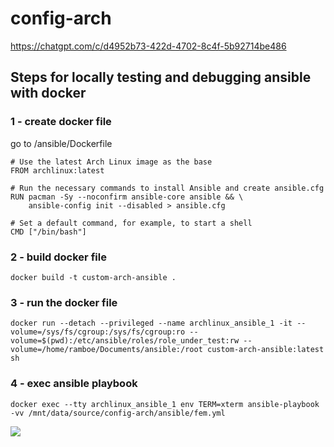 # config-arch

https://chatgpt.com/c/d4952b73-422d-4702-8c4f-5b92714be486

## Steps for locally testing and debugging ansible with docker

### 1 - create docker file

go to /ansible/Dockerfile

```shell
# Use the latest Arch Linux image as the base
FROM archlinux:latest

# Run the necessary commands to install Ansible and create ansible.cfg
RUN pacman -Sy --noconfirm ansible-core ansible && \
    ansible-config init --disabled > ansible.cfg

# Set a default command, for example, to start a shell
CMD ["/bin/bash"]
```  

### 2 - build docker file

```shell
docker build -t custom-arch-ansible .
```  

### 3 - run the docker file  

```shell
docker run --detach --privileged --name archlinux_ansible_1 -it --volume=/sys/fs/cgroup:/sys/fs/cgroup:ro --volume=$(pwd):/etc/ansible/roles/role_under_test:rw --volume=/home/ramboe/Documents/ansible:/root custom-arch-ansible:latest sh
```

### 4 - exec ansible playbook  

```shell
docker exec --tty archlinux_ansible_1 env TERM=xterm ansible-playbook -vv /mnt/data/source/config-arch/ansible/fem.yml
```  

![](https://firebasestorage.googleapis.com/v0/b/firescript-577a2.appspot.com/o/imgs%2Fapp%2Framboe%2FQAyG_Qb4lz.png?alt=media&token=421054cf-e855-4c10-970f-a779239d6eb3)  
